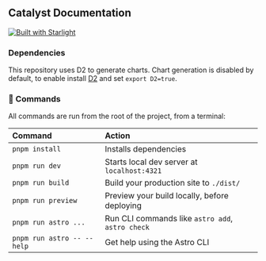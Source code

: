 ## Catalyst Documentation

[![Built with Starlight](https://astro.badg.es/v2/built-with-starlight/tiny.svg)](https://starlight.astro.build)

### Dependencies

This repository uses D2 to generate charts. Chart generation is disabled by default, to enable install [D2](https://d2lang.com/tour/install) and set `export D2=true`.

### 🧞 Commands

All commands are run from the root of the project, from a terminal:

| Command                    | Action                                           |
| :------------------------- | :----------------------------------------------- |
| `pnpm install`             | Installs dependencies                            |
| `pnpm run dev`             | Starts local dev server at `localhost:4321`      |
| `pnpm run build`           | Build your production site to `./dist/`          |
| `pnpm run preview`         | Preview your build locally, before deploying     |
| `pnpm run astro ...`       | Run CLI commands like `astro add`, `astro check` |
| `pnpm run astro -- --help` | Get help using the Astro CLI                     |
